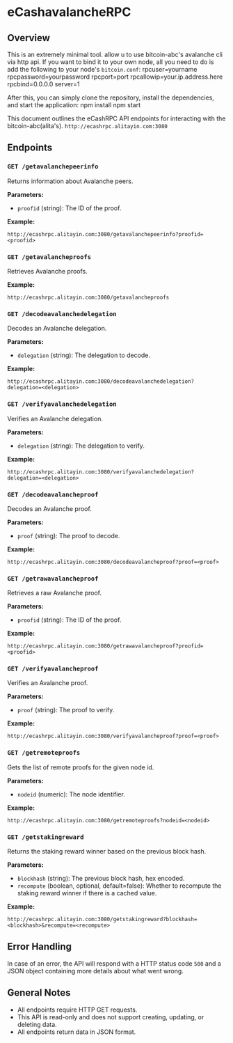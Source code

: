 # eCashavalancheRPC


## Overview

This is an extremely minimal tool. allow u to use bitcoin-abc's avalanche cli via http api.
If you want to bind it to your own node, 
all you need to do is add the following to your node's `bitcoin.conf`:
rpcuser=yourname
rpcpassword=yourpassword
rpcport=port
rpcallowip=your.ip.address.here
rpcbind=0.0.0.0
server=1

After this, you can simply clone the repository, install the dependencies, and start the application:
npm install
npm start


This document outlines the eCashRPC API endpoints for interacting with the bitcoin-abc(alita's). 
`http://ecashrpc.alitayin.com:3080`

## Endpoints

### `GET /getavalanchepeerinfo`

Returns information about Avalanche peers.

**Parameters:**
- `proofid` (string): The ID of the proof.

**Example:**
```
http://ecashrpc.alitayin.com:3080/getavalanchepeerinfo?proofid=<proofid>
```

### `GET /getavalancheproofs`

Retrieves Avalanche proofs.

**Example:**
```
http://ecashrpc.alitayin.com:3080/getavalancheproofs
```

### `GET /decodeavalanchedelegation`

Decodes an Avalanche delegation.

**Parameters:**
- `delegation` (string): The delegation to decode.

**Example:**
```
http://ecashrpc.alitayin.com:3080/decodeavalanchedelegation?delegation=<delegation>
```

### `GET /verifyavalanchedelegation`

Verifies an Avalanche delegation.

**Parameters:**
- `delegation` (string): The delegation to verify.

**Example:**
```
http://ecashrpc.alitayin.com:3080/verifyavalanchedelegation?delegation=<delegation>
```

### `GET /decodeavalancheproof`

Decodes an Avalanche proof.

**Parameters:**
- `proof` (string): The proof to decode.

**Example:**
```
http://ecashrpc.alitayin.com:3080/decodeavalancheproof?proof=<proof>
```

### `GET /getrawavalancheproof`

Retrieves a raw Avalanche proof.

**Parameters:**
- `proofid` (string): The ID of the proof.

**Example:**
```
http://ecashrpc.alitayin.com:3080/getrawavalancheproof?proofid=<proofid>
```

### `GET /verifyavalancheproof`

Verifies an Avalanche proof.

**Parameters:**
- `proof` (string): The proof to verify.

**Example:**
```
http://ecashrpc.alitayin.com:3080/verifyavalancheproof?proof=<proof>
```

### `GET /getremoteproofs`

Gets the list of remote proofs for the given node id.

**Parameters:**
- `nodeid` (numeric): The node identifier.

**Example:**
```
http://ecashrpc.alitayin.com:3080/getremoteproofs?nodeid=<nodeid>
```

### `GET /getstakingreward`

Returns the staking reward winner based on the previous block hash.

**Parameters:**
- `blockhash` (string): The previous block hash, hex encoded.
- `recompute` (boolean, optional, default=false): Whether to recompute the staking reward winner if there is a cached value.

**Example:**
```
http://ecashrpc.alitayin.com:3080/getstakingreward?blockhash=<blockhash>&recompute=<recompute>
```

## Error Handling

In case of an error, the API will respond with a HTTP status code `500` and a JSON object containing more details about what went wrong.

## General Notes

- All endpoints require HTTP GET requests.
- This API is read-only and does not support creating, updating, or deleting data.
- All endpoints return data in JSON format.
